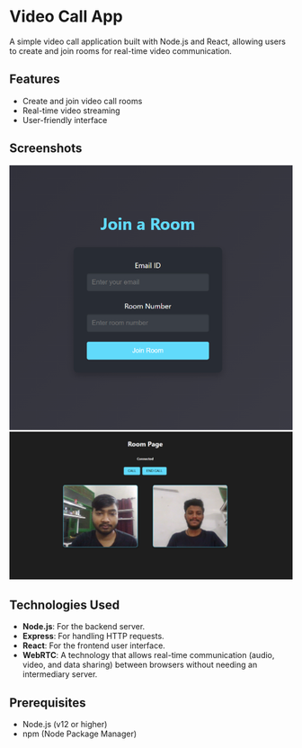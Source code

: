 # Video Call App

A simple video call application built with Node.js and React, allowing users to create and join rooms for real-time video communication.

## Features

- Create and join video call rooms
- Real-time video streaming
- User-friendly interface

## Screenshots

![Home Page](https://github.com/KrishnaD098/Video-Chat-App/blob/main/client/public/LobbyPage.png)
![Room Page](https://github.com/KrishnaD098/Video-Chat-App/blob/main/client/public/HomePage.png)

## Technologies Used

- **Node.js**: For the backend server.
- **Express**: For handling HTTP requests.
- **React**: For the frontend user interface.
- **WebRTC**: A technology that allows real-time communication (audio, video, and data sharing) between browsers without needing an intermediary server.

## Prerequisites

- Node.js (v12 or higher)
- npm (Node Package Manager)
